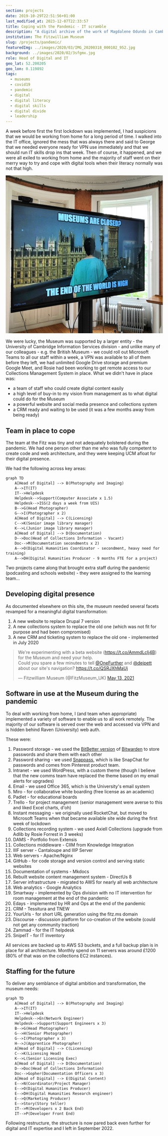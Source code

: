 ```yaml
---
section: projects
date: 2019-10-29T22:51:56+01:00
last_modified_at: 2023-12-07T22:33:57
title: Coping with the Pandemic - IT scramble
description: "A digital archive of the work of Magdalene Odundo in Cambridge"
institution: The Fitzwilliam Museum
slug: /projects/pandemic/
featuredImg: ../images/2020/03/IMG_20200318_000102_952.jpg
background: ../images/2020/02/3sfgmx.jpg
role: Head of Digital and IT
geo_lat: 52.200205
geo_lon: 0.119892 
tags:
  - museums
  - covid19
  - pandemic
  - digital
  - digital literacy 
  - digital skills
  - digital divide
  - leadership
---
```


A week before first the first lockdown was implemented, I had suspicions that we would be working from
home for a long period of time. I walked into the IT office, ignored the mess that was always there and said to 
George that we needed everyone ready for VPN use immediately and that we should run IT skills drop ins that week. 
Then of course, it happened, and we were all exiled to working from home and the majority of staff went on their merry 
way to try and cope with digital tools when their literacy normally was not that high.

![IT Skills drop in](../images/2020/02/IMG_20200313_215809_279.jpg)

We were lucky, the Museum was supported by a larger entity - the University of Cambridge Information Services division - and 
unlike many of our colleagues - e.g. the British Museum - we could roll out Microsoft Teams to all our staff within a week, a VPN 
was available to all of them before they left, we had unlimited Google Drive storage and premium Google Meet, and Rosie had been working to get 
remote access to our Collections Management System in place. What we didn't have in place was:

* a team of staff who could create digital content easily
* a high level of buy-in to my vision from management as to what digital could do for the Museum
* a powerful website and social media presence and collections system
* a CRM ready and waiting to be used (it was a few months away from being ready)

## Team in place to cope 

The team at the Fitz was tiny and not adequately bolstered during the pandemic. We had one person other
than me who was fully competent to create code and web architecture, and they were keeping UCM afloat for their digital presence.

We had the following across key areas:

```mermaid
graph TD
    A[Head of Digital] --> B(Photography and Imaging)
    A-->IT(IT)
    IT-->Helpdesk
    Helpdesk-->Support(Computer Associate x 1.5)
    Helpdesk-->ISS(2 days a week from UIS)
    B-->G(Head Photographer)
    G-->I(Photographer x 2)
    A[Head of Digital] --> C(Licensing)
    C-->K(Senior image library manager)
    K-->L(Junior image library manager)
    A[Head of Digital] --> D(Documentation)
    D-->Doc(Head of Collections Information - Vacant)
    Doc-->M(Documentation secondments x 2)
    A-->O(Digital Humanities Coordinator - secondment, heavy need for training)
    A-->DH(Digital Humanities Producer - 9 months FTE for a project)
```
Two projects came along that brought extra staff during the pandemic (podcasting and schools website) - they were assigned to the learning team...

## Developing digital presence 

As documented elsewhere on this site, the museum needed several facets revamped for a meaningful digital 
transformation:

1. A new website to replace Drupal 7 version
2. A new collections system to replace the old one (which was not fit for purpose and had been compromised)
3. A new CRM and ticketing system to replace the old one - implemented in July 2020

<blockquote class="twitter-tweet"><p lang="en" dir="ltr">We&#39;re experimenting with a beta website (<a href="https://t.co/AmmdLcIj4B">https://t.co/AmmdLcIj4B</a>) for the Museum and need your help. <br>Could you spare a few minutes to tell <a href="https://twitter.com/OneFurther?ref_src=twsrc%5Etfw">@OneFurther</a> and <a href="https://twitter.com/DEJPett?ref_src=twsrc%5Etfw">@dejpett</a> about our site&#39;s navigation? <a href="https://t.co/QSRJXhMaUj">https://t.co/QSRJXhMaUj</a></p>&mdash; Fitzwilliam Museum (@FitzMuseum_UK) <a href="https://twitter.com/FitzMuseum_UK/status/1392877093042675718?ref_src=twsrc%5Etfw">May 13, 2021</a></blockquote> 

## Software in use at the Museum during the pandemic

To deal with working from home, I (and team when appropriate) implemented a variety of software to enable us to
all work remotely. The majority of our software is served over the web and accessed via VPN and is hidden behind 
Raven (University) web auth. 

These were:

1. Password storage - we used the [BitBetter version](https://github.com/jakeswenson/BitBetter) of [Bitwarden](https://bitwarden.com) to store passwords and share them with each other
2. Password sharing - we used [Snappass](https://github.com/pinterest/snappass), which is like SnapChat for passwords and comes from Pinterest product team.
3. Intranet - we used WordPress, with a custom theme (though I believe that the new comms team have replaced the theme based on my email alerts for upgrades)
4. Email - we used Office 365, which is the University's email system
5. Miro - for collaborative white boarding (free license as an academic)
6. Padlet - for educational boards
7. Trello - for project management (senior management were averse to this and liked Excel charts, d'oh)
8. Instant messaging - we originally used RocketChat, but moved to Microsoft Teams when that became available site wide during the first week of lockdown
9. Collections recording system - we used Axiell Collections (upgrade from Adlib by Rosie Forrest in 3 weeks)
10. DAMS - Portfolio from Extensis
11. Collections middleware - CIIM from Knowledge Integration
12. IIIF server - Cantaloupe and IIIP Server
13. Web servers - Apache/Nginx
14. GitHub - for code storage and version control and serving static websites 
15. Documentation of systems - Mkdocs 
16. Rebuilt website content management system - DirectUs 8 
17. Server infrastructure - migrated to AWS for nearly all web architecture
18. Web analytics - Google Analytics
19. Smartway - implemented by Ops division with no IT intervention for room management at the end of the pandemic 
20. Edays - implemented by HR and Ops at the end of the pandemic
21. CRM - Tessitura and TNEW
22. YourUrls - for short URL generation using the fitz.ms domain
23. Discourse - discussion platform for co-creation of the website (could not get any community traction)
24. Zammad - for the IT helpdesk
25. SnipeIT - for IT inventory

All services are backed up to AWS S3 buckets, and a full backup plan is in place for all architecture. Monthly spend on
11 servers was around £1200 (80% of that was on the collections EC2 instances).

## Staffing for the future
To deliver any semblance of digital ambition and transformation, the museum needs:

```mermaid
graph TD
    A[Head of Digital] --> B(Photography and Imaging)
    A-->IT(IT)
    IT-->Helpdesk
    Helpdesk-->En(Network Engineer)
    Helpdesk-->Support(Support Engineers x 3)
    B-->G(Head Photographer)
    G-->H(Senior Photographer)
    G-->I(Photographer x 3)
    H-->J(Apprentice Photographer)
    A[Head of Digital] --> C(Licensing)
    C-->K(Licensing Head)
    K-->L(Senior Licensing Exec)
    A[Head of Digital] --> D(Documentation)
    D-->Doc(Head of Collections Information)
    Doc-->Gopher(Documentation Officers x 3)
    A[Head of Digital] --> E(Digital Content)
    E-->N(Coordinator/Project Manager)
    E-->O(Digital Humanities Producer)
    E-->DH(Digital Humanities Research engineer)
    E-->Q(Marketing Producer)
    E-->Story(Story teller)
    IT-->M(Developers x 2 Back End)
    IT-->P(Developer Front End)
```
Following restructure, the structure is now pared back even further for digital and IT expertise and I left in 
September 2022.
